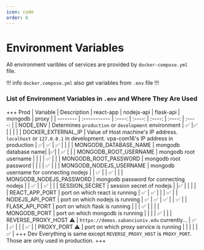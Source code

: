 ```yaml
---
icon: code
order: 6
---
```


# Environment Variables

All environment varibles of services are provided by `docker-compose.yml` file.

!!! info
`docker.compose.yml` also get variables from `.env` file
!!!

### List of Environment Variables in `.env` and Where They Are Used

+++ Prod
| Variable | Description | react-app | nodejs-api | flask-api | mongodb | proxy |
| -------- | :----------- | :----: | :----: | :----: | :----: | :----: |
| NODE_ENV | Determines `production` or `development` environment | ✅ |✅ | | | |
| DOCKER_EXTERNAL_IP | Value of Host machine's IP address. `localhost` or `127.0.0.1` in development. vpa-com16's IP address in production | ✅| ✅ | ✅ | | |
| MONGODB_DATABASE_NAME | mongodb database name| |✅| | ✅ | |
| MONGODB_ROOT_USERNAME | mongodb root username | | | | ✅ | |
| MONGODB_ROOT_PASSWORD | mongodb root password | | | | ✅ | |
| MONGODB_NODEJS_USERNAME | mongodb username for connecting nodejs | | ✅ | | ✅ | |
| MONGODB_NODEJS_PASSWORD | mongodb password for connecting nodejs | | ✅ | | ✅ | |
| SESSION_SECRET | session secret of nodejs | |✅ | | | |
| REACT_APP_PORT | port on which react is running | ✅ | ✅ | | | ✅ |
| NODEJS_API_PORT | port on which nodejs is running | ✅ | ✅ | ✅ | | ✅ |
| FLASK_API_PORT | port on which flask is running | | | ✅ | | |
| MONGODB_PORT | port on which mongodb is running | | | | ✅ | |
| REVERSE_PROXY_HOST :warning: | `https://demos.sabanciuniv.edu` currently... | ✅ | ✅ | | | ✅ |
| PROXY_PORT :warning: | port on which proxy service is running | | | | | ✅ |
+++ Dev
Everything is same except `REVERSE_PROXY_HOST` is `PROXY_PORT`. Those are only used in production.
+++
